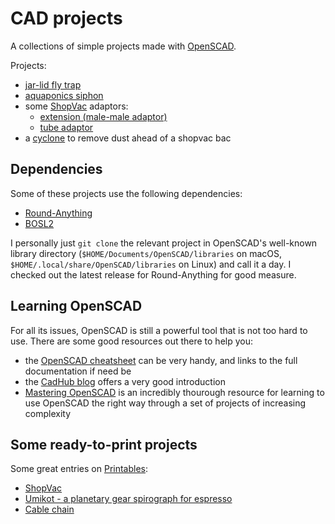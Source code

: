 # CAD projects

A collections of simple projects made with [OpenSCAD](https://openscad.org/).

Projects:

- [jar-lid fly trap](projects/flytrap.scad)
- [aquaponics siphon](projects/siphon.scad)
- some [ShopVac](https://www.printables.com/model/461256-shopvac-50mm-camlock-connectors-with-magnetic-catc) adaptors:
  - [extension (male-male adaptor)](projects/shopvac/extension.scad)
  - [tube adaptor](projects/shopvac/tube_adaptor.scad)
- a [cyclone](projects/shopvac/cyclone/cyclone.scad) to remove dust ahead of a shopvac bac

## Dependencies

Some of these projects use the following dependencies:

- [Round-Anything](https://github.com/Irev-Dev/Round-Anything/)
- [BOSL2](https://github.com/BelfrySCAD/BOSL2/)

I personally just `git clone` the relevant project in OpenSCAD's well-known library directory
(`$HOME/Documents/OpenSCAD/libraries` on macOS, `$HOME/.local/share/OpenSCAD/libraries` on Linux)
and call it a day. I checked out the latest release for Round-Anything for good measure.

## Learning OpenSCAD

For all its issues, OpenSCAD is still a powerful tool that is not too hard to use.
There are some good resources out there to help you:

- the [OpenSCAD cheatsheet](https://openscad.org/cheatsheet/) can be very handy, and links
  to the full documentation if need be
- the [CadHub blog](https://learn.cadhub.xyz/docs/definitive-beginners/your-openscad-journey)
  offers a very good introduction
- [Mastering OpenSCAD](https://mastering-openscad.eu/buch/) is an incredibly thourough resource
  for learning to use OpenSCAD the right way through a set of projects of increasing complexity

## Some ready-to-print projects

Some great entries on [Printables](https://www.printables.com):

- [ShopVac](https://www.printables.com/model/461256-shopvac-50mm-camlock-connectors-with-magnetic-catc)
- [Umikot - a planetary gear spirograph for espresso](https://www.printables.com/model/569582-umikot-54mm-version-planetary-gear-spirograph-espr)
- [Cable chain](https://www.printables.com/model/314922-printable-cable-chain)
